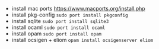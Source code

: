 
- install mac ports <https://www.macports.org/install.php> 
- install pkg-config `sudo port install pkgconfig`
- install sqlite `sudo port install sqlite3`
- install ocaml `sudo port install ocaml`
- install opam `sudo port install opam`
- install ocsigen + eliom `opam install ocsigenserver eliom`


